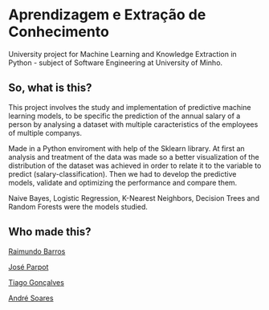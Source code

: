# Aprendizagem e Extração de Conhecimento
University project for Machine Learning and Knowledge Extraction in Python - subject of Software Engineering at University of Minho.

## So, what is this?
This project involves the study and implementation of predictive machine learning models, to be specific the  prediction of the annual salary of a person by analysing a dataset with multiple caracteristics of the employees of multiple companys.

Made in a Python enviroment with help of the Sklearn library. At first an analysis and treatment of the data was made so a better visualization of the distribution of the dataset was achieved in order to relate it to the variable to predict (salary-classification). Then we had to develop the predictive models, validate and optimizing the performance and compare them.

Naive Bayes, Logistic Regression, K-Nearest Neighbors, Decision Trees and Random Forests were the models studied.

## Who made this?
[Raimundo Barros](https://github.com/netorai)

[José Parpot](https://github.com/Parpot)

[Tiago Gonçalves](https://github.com/TiagoRG99)

[André Soares](https://github.com/AndreSoares94)
 
